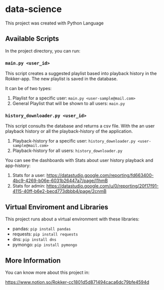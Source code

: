 # data-science


This project was created with Python Language

## Available Scripts

In the project directory, you can run:

### `main.py <user_id>`
This script creates a suggested playlist based into playback history in the Rokker-app.
The new playlist is saved in the database.

It can be of two types:

1. Playlist for a specific user:  `main.py <user-sample@mail.com>`
2. General Playlist that will be shown to all users: `main.py`

### `history_downloader.py <user_id>`
This script consults the database and returns a csv file.
With the an user playback history or all the playback-history of the application.

1. Playback-history for a specific user:  `history_downloader.py <user-sample@mail.com>`
2. Playback-history for all users: `history_downloader.py`

You can see the dashboards with Stats about user history playback and app-history:

1. Stats for a user: https://datastudio.google.com/reporting/fd663400-4bc9-4269-b06e-6031b26447a7/page/I1hmB
2. Stats for admin: https://datastudio.google.com/u/0/reporting/20f17f91-4115-40ff-b6e2-becd773dbbb4/page/2cnmB

## Virtual Enviroment and Libraries

This project runs about a virtual environment with these libraries:

 - pandas: `pip install pandas`
 - requests: `pip install requests`
 - dns: `pip install dns`
 - pymongo: `pip install pymongo`

## More Information
You can know more about this project in:

https://www.notion.so/Rokker-cc1801d5d871494caca6dc79bfe4594d
